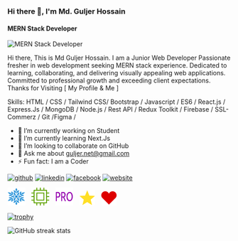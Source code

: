 ### Hi there 👋, I'm Md. Guljer Hossain
#### MERN Stack Developer
![MERN Stack Developer](https://images.prismic.io//intuzwebsite/d394de11-2b7f-4a72-a3e0-c876f7356a40_Main.png?w=1200&q=75&auto=format,compress&fm=png8)

Hi there, This is Md Guljer Hossain. I am a Junior Web Developer Passionate fresher in web development seeking MERN stack experience. Dedicated to learning, collaborating, and delivering visually appealing web applications. Committed to professional growth and exceeding client expectations. Thanks for Visiting [ My Profile & Me ]

Skills: HTML / CSS / Tailwind CSS/ Bootstrap / Javascript / ES6 / React.js / Express.Js / MongoDB / Node.js / Rest API / Redux Toolkit / Firebase / SSL-Commerz / Git /Figma /

- 🔭 I’m currently working on Student 
- 🌱 I’m currently learning Next.Js 
- 👯 I’m looking to collaborate on GitHub 
- 💬 Ask me about guljer.net@gmail.com 
- ⚡ Fun fact: I am a Coder 


[<img src='https://cdn.jsdelivr.net/npm/simple-icons@3.0.1/icons/github.svg' alt='github' height='40'>](https://github.com/https://github.com/guljer77)  [<img src='https://cdn.jsdelivr.net/npm/simple-icons@3.0.1/icons/linkedin.svg' alt='linkedin' height='40'>](https://www.linkedin.com/in/https://www.linkedin.com/in/guljer-1094b1253//)  [<img src='https://cdn.jsdelivr.net/npm/simple-icons@3.0.1/icons/facebook.svg' alt='facebook' height='40'>](https://www.facebook.com/https://www.facebook.com/guljer.hossain.311)  [<img src='https://cdn.jsdelivr.net/npm/simple-icons@3.0.1/icons/icloud.svg' alt='website' height='40'>](https://portfolio-ca2a4.web.app/)  

<a href='https://archiveprogram.github.com/'><img src='https://raw.githubusercontent.com/acervenky/animated-github-badges/master/assets/acbadge.gif' width='40' height='40'></a> <a href='https://docs.github.com/en/developers'><img src='https://raw.githubusercontent.com/acervenky/animated-github-badges/master/assets/devbadge.gif' width='40' height='40'></a> <a href='https://github.com/pricing'><img src='https://raw.githubusercontent.com/acervenky/animated-github-badges/master/assets/pro.gif' width='40' height='40'></a> <a href='https://stars.github.com/'><img src='https://raw.githubusercontent.com/acervenky/animated-github-badges/master/assets/starbadge.gif' width='35' height='35'></a> <a href='https://docs.github.com/en/github/supporting-the-open-source-community-with-github-sponsors'><img src='https://raw.githubusercontent.com/acervenky/animated-github-badges/master/assets/sponsorbadge.gif' width='35' height='35'></a> 

[![trophy](https://github-profile-trophy.vercel.app/?username=https://github.com/guljer77)](https://github.com/ryo-ma/github-profile-trophy)

![GitHub streak stats](https://streak-stats.demolab.com/?user=https://github.com/guljer77)  

